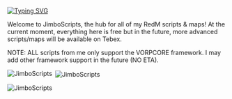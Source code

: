 [![Typing SVG](https://readme-typing-svg.demolab.com?font=Fira+Code&duration=3500&pause=500&color=F75818&width=435&lines=JimboScripts;RedM+Scripts;RedM+Maps;all+for+VORP)](https://git.io/typing-svg)

Welcome to JimboScripts, the hub for all of my RedM scripts & maps! At the current moment, everything here is free but in the future, more advanced scripts/maps will be available on Tebex.

NOTE: ALL scripts from me only support the VORPCORE framework. I may add other framework support in the future (NO ETA).

<p><img align="left" src="https://github-readme-stats.vercel.app/api/top-langs?username=ap3x99&show_icons=true&theme=dark&locale=en&layout=compact" alt="JimboScripts" /></p>

<p>&nbsp;<img align="center" src="https://github-readme-stats.vercel.app/api?username=ap3x99&show_icons=true&theme=dark&locale=en" alt="JimboScripts" /></p>

<p><img align="center" src="https://github-readme-streak-stats.herokuapp.com/?user=ap3x99&theme=dark" alt="JimboScripts" /></p>
